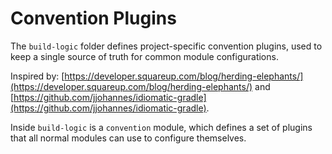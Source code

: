 # Convention Plugins

The `build-logic` folder defines project-specific convention plugins, used to keep a single
source of truth for common module configurations.

Inspired by:
[https://developer.squareup.com/blog/herding-elephants/](https://developer.squareup.com/blog/herding-elephants/)
and
[https://github.com/jjohannes/idiomatic-gradle](https://github.com/jjohannes/idiomatic-gradle).


Inside `build-logic` is a `convention` module, which defines a set of plugins that all normal
modules can use to configure themselves.

